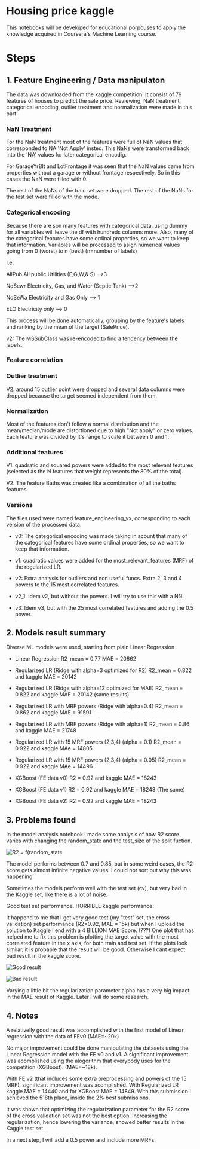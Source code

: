 # Housing price kaggle

This notebooks will be developed for educational porpouses to apply the knowledge acquired in Coursera's Machine Learning course.

# Steps

## 1. Feature Engineering / Data manipulaton

The data was downloaded from the kaggle competition.
It consist of 79 features of houses to predict the sale price.
Reviewing, NaN treatment, categorical encoding, outlier treatment and normalization were made in this part.

### NaN Treatment

For the NaN treatment most of the features were full of NaN values that corresponded to NA 'Not Apply' insted. This NaNs were transformed back into the 'NA' values for later categorical encodig.

For GarageYrBlt and LotFrontage it was seen that the NaN values came from properties without a garage or without frontage respectively. So in this cases the NaN were filled with 0.

The rest of the NaNs of the train set were dropped. The rest of the NaNs for the test set were filled with the mode.

### Categorical encoding

Because there are son many features with categorical data, using dummy for all variables will leave the df with hundreds columns more.
Also, many of the categorical features have some ordinal properties, so we want to keep that information. Variables will be processed to asign numerical values going from 0 (worst) to n (best) (n=number of labels)

I.e. 

AllPub	All public Utilities (E,G,W,& S)	-->3

NoSewr	Electricity, Gas, and Water (Septic Tank) -->2

NoSeWa	Electricity and Gas Only  --> 1

ELO	Electricity only	--> 0

This process will be done automatically, grouping by the feature's labels and ranking by the mean of the target (SalePrice).

v2: The MSSubClass was re-encoded to find a tendency between the labels.

### Feature correlation


### Outlier treatment

V2: around 15 outlier point were dropped and several data columns were dropped because the target seemed independent from them.

### Normalization

Most of the features don't follow a normal distribution and the mean/median/mode are distortioned due to high "Not apply" or zero values. Each feature was divided by it's range to scale it between 0 and 1.


### Additional features

V1: quadratic and squared powers were added to the most relevant features (selected as the N features that weight represents the 80% of the total).

V2: The feature Baths was created like a combination of all the baths features.

### Versions

The files used were named feature_engineering_vx, corresponding to each version of the processed data:

- v0: The categorical encoding was made taking in acount that many of the categorical features have some ordinal properties, so we want to keep that information.

- v1: cuadratic values were added for the most_relevant_features (MRF) of the regularized LR.

- v2: Extra analysis for outliers and non useful funcs. Extra 2, 3 and 4 powers to the 15 most correlated features.

- v2_1: Idem v2, but without the powers. I will try to use this with a NN.

- v3: Idem v3, but with the 25 most correlated features and adding the 0.5 power.


## 2. Models result summary

Diverse ML models were used, starting from plain Linear Regression 

- Linear Regression R2_mean = 0.77   MAE = 20662

- Regularized LR (Ridge with alpha=3 optimized for R2) R2_mean = 0.822 and kaggle MAE = 20142
- Regularized LR (Ridge with alpha=12 optimized for MAE) R2_mean = 0.822 and kaggle  MAE = 20142 (same results)
- Regularized LR with MRF powers (Ridge with alpha=0.4) R2_mean = 0.862 and kaggle MAE = 91591
- Regularized LR with MRF powers (Ridge with alpha=1) R2_mean = 0.86 and kaggle MAE = 21748 
- Regularized LR with 15 MRF powers (2,3,4) (alpha = 0.1) R2_mean = 0.922 and kaggle MAe = 14805
- Regularized LR with 15 MRF powers (2,3,4) (alpha = 0.05) R2_mean = 0.922 and kaggle MAe = 14496

- XGBoost (FE data v0) R2 = 0.92 and kaggle MAE = 18243
- XGBoost (FE data v1) R2 = 0.92 and kaggle MAE = 18243 (The same)
- XGBoost (FE data v2) R2 = 0.92 and kaggle MAE = 18243


## 3. Problems found

In the model analysis notebook I made some analysis of how R2 score varies with changing the random_state and the test_size of the split fuction.

![R2 = f(random_state]( https://github.com/giampa14/housing_price_kaggle/blob/master/feature_engineering/R2_f(random_state).png )


The model performs between 0.7 and 0.85, but in some weird cases, the R2 score gets almost infinite negative values. I could not sort out why this was happening.

Sometimes the models perform well with the test set (cv), but very bad in the Kaggle set, like there is a lot of noise.

Good test set performance. HORRIBLE kaggle performance:

It happend to me that I get very good test (my "test" set, the cross validation) set performance (R2=0.92, MAE = 15k) but when I upload the solution to Kaggle I end with a 4 BILLION MAE Score. (???)
One plot that has helped me to fix this problem is plotting the target value with the most correlated feature in the x axis, for both train and test set.
If the plots look similar, it is probable that the result will be good. Otherwise I cant expect bad result in the kaggle score.

![Good result]( https://github.com/giampa14/housing_price_kaggle/tree/master/models/good_result.png )

![Bad result]( https://github.com/giampa14/housing_price_kaggle/tree/master/models/bad_result.png )

Varying a little bit the regularization parameter alpha has a very big impact in the MAE result of Kaggle.
Later I will do some research.

## 4. Notes

A relativelly good result was accomplished with the first model of Linear regression with the data of FEv0 (MAE=~20k)

No major improvement could be done manipulating the datasets using the Linear Regression model with the FE v0 and v1.
A significant improvement was acomplished using the alogorithm that everybody uses for the competition (XGBoost). (MAE=~18k).

With FE v2 (that includes some extra preprocessing and powers of the 15 MRF), significant improvement was acomplished.
With Regularized LR kaggle MAE = 14440 and for XGBoost MAE = 14849. With this submission I achieved the 518th place, inside the 2% best submissions.

It was shown that optimizing the regularization parameter for the R2 score of the cross validation set was not the best option.
Increasing the regularization, hence lowering the variance, showed better results in the Kaggle test set.

In a next step, I will add a 0.5 power and include more MRFs.







